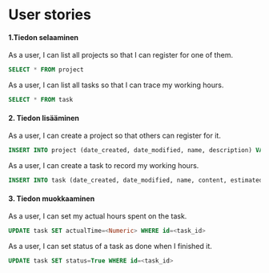 # User stories

#### 1.Tiedon selaaminen

As a user, I can list all projects so that I can register for one of them.

```sql
SELECT * FROM project
```

As a user, I can list all tasks so that I can trace my working hours.

```sql
SELECT * FROM task
```


#### 2. Tiedon lisääminen

As a user, I can create a project so that others can register for it.

```sql
INSERT INTO project (date_created, date_modified, name, description) VALUES (CURRENT_TIMESTAMP, CURRENT_TIMESTAMP, <String>, <String>)
```

As a user, I can create a task to record my working hours.

```sql
INSERT INTO task (date_created, date_modified, name, content, estimatedTime, date, status) VALUES (CURRENT_TIMESTAMP, CURRENT_TIMESTAMP, <String>, <String>, <Numeric>, <Date>, <Boolean>)
```


#### 3. Tiedon muokkaaminen

As a user, I can set my actual hours spent on the task.

```sql
UPDATE task SET actualTime=<Numeric> WHERE id=<task_id>
```

As a user, I can set status of a task as done when I finished it.

```sql
UPDATE task SET status=True WHERE id=<task_id>
```